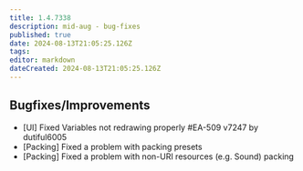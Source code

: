 ```yaml
---
title: 1.4.7338
description: mid-aug - bug-fixes
published: true
date: 2024-08-13T21:05:25.126Z
tags: 
editor: markdown
dateCreated: 2024-08-13T21:05:25.126Z
---
```


## Bugfixes/Improvements
- [UI] Fixed Variables not redrawing properly #EA-509  v7247 by dutiful6005
- [Packing] Fixed a problem with packing presets 
- [Packing] Fixed a problem with non-URI resources (e.g. Sound) packing







